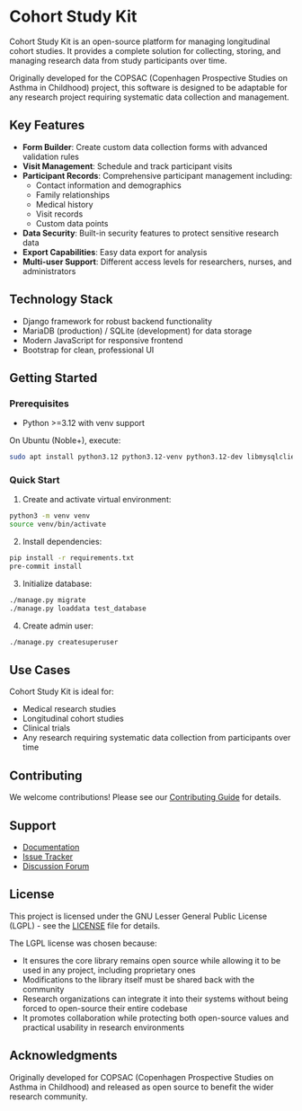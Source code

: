 # Cohort Study Kit

Cohort Study Kit is an open-source platform for managing longitudinal cohort studies. It provides a complete solution for collecting, storing, and managing research data from study participants over time.

Originally developed for the COPSAC (Copenhagen Prospective Studies on Asthma in Childhood) project, this software is designed to be adaptable for any research project requiring systematic data collection and management.

## Key Features

- **Form Builder**: Create custom data collection forms with advanced validation rules
- **Visit Management**: Schedule and track participant visits
- **Participant Records**: Comprehensive participant management including:
  - Contact information and demographics
  - Family relationships
  - Medical history
  - Visit records
  - Custom data points
- **Data Security**: Built-in security features to protect sensitive research data
- **Export Capabilities**: Easy data export for analysis
- **Multi-user Support**: Different access levels for researchers, nurses, and administrators

## Technology Stack

- Django framework for robust backend functionality
- MariaDB (production) / SQLite (development) for data storage
- Modern JavaScript for responsive frontend
- Bootstrap for clean, professional UI

## Getting Started

### Prerequisites

- Python >=3.12 with venv support

On Ubuntu (Noble+), execute:

```bash
sudo apt install python3.12 python3.12-venv python3.12-dev libmysqlclient-dev build-essential npm nodejs -y
```

### Quick Start

1. Create and activate virtual environment:
```bash
python3 -m venv venv
source venv/bin/activate
```

2. Install dependencies:
```bash
pip install -r requirements.txt
pre-commit install
```

3. Initialize database:
```bash
./manage.py migrate
./manage.py loaddata test_database
```

4. Create admin user:
```bash
./manage.py createsuperuser
```

## Use Cases

Cohort Study Kit is ideal for:

- Medical research studies
- Longitudinal cohort studies
- Clinical trials
- Any research requiring systematic data collection from participants over time

## Contributing

We welcome contributions! Please see our [Contributing Guide](CONTRIBUTING.md) for details.

## Support

- [Documentation](docs/)
- [Issue Tracker](issues/)
- [Discussion Forum](discussions/)

## License

This project is licensed under the GNU Lesser General Public License (LGPL) - see the [LICENSE](LICENSE) file for details.

The LGPL license was chosen because:
- It ensures the core library remains open source while allowing it to be used in any project, including proprietary ones
- Modifications to the library itself must be shared back with the community
- Research organizations can integrate it into their systems without being forced to open-source their entire codebase
- It promotes collaboration while protecting both open-source values and practical usability in research environments

## Acknowledgments

Originally developed for COPSAC (Copenhagen Prospective Studies on Asthma in Childhood) and released as open source to benefit the wider research community.
